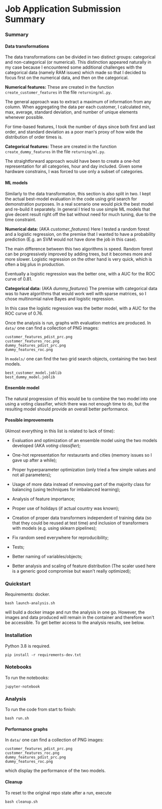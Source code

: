 # Job Application Submission Summary

### Summary

#### Data transformations

The data transformations can be divided in two distinct
groups: categorical and non-categorical (or numerical).
This distinction appeared naturally in my case because
I encountered some additional challenges with the
categorical data (namely RAM issues) which made so
that I decided to focus first on the numerical data,
and then on the categorical.

__Numerical features:__ 
These are created in the function `create_customer_features` in
the file `returning/ml.py`.

The general approach was to extract a maximum of information
from any column.
When aggregating the data per each customer, I calculated
min, max, average, standard deviation, and number of
unique elements whenever possible.

For time-based features, I took the number of days since both
first and last order, and standard deviation as a poor man's
proxy of how wide the distribution of order times is.

__Categorical features:__
These are created in the function `create_dummy_features` in
the file `returning/ml.py`.

The straightforward approach would have been to create
a one-hot representation for all categories, hour and day
included.
Given some hardware constrains, I was forced to use only
a subset of categories.

#### ML models

Similarly to the data  transformation, this section is also
split in two.
I kept the actual best-model evaluation in the code using
grid search for demonstration purposes.
In a real scenario one would pick the best model and
re-build it separately.
In general I tried to use simple ML models that give
decent result right off the bat without need for much
tuning, due to the time constraint.

__Numerical data:__ (AKA _customer_features_) Here I tested a random forest and a
logistic regression, on the premise that I wanted to
have a probability prediction (E.g. an SVM would not
have done the job in this case).

The main difference between this two algorithms is speed.
Random forest can be progressively improved by adding trees,
but it becomes more and more slower.
Logistic regression on the other hand is very quick,
which is often a big plus in production.

Eventually a logistic regression was the better one, with
a AUC for the ROC curve of 0.81.

__Categorical data:__ (AKA _dummy_features_) The premise with categorical data was
to have algorithms that would work well with sparse matrices,
so I chose multinomial naive Bayes and logistic regression.

In this case the logistic regression was the better model, with
a AUC for the ROC curve of 0.76.

Once the analysis is run, graphs with evaluation metrics
are produced.
In `data/` one can find a collection of PNG images:
```
customer_features_pdist_prc.png
customer_features_roc.png
dummy_features_pdist_prc.png
dummy_features_roc.png
```

In `models/` one can find the two grid search objects, containing
the two best models.

```
best_customer_model.joblib
best_dummy_model.joblib
```

#### Ensemble model

The natural progression of this would be to combine the two
model into one using a voting classifier, which there was not
enough time to do, but the resulting model should
provide an overall better performance.

#### Possible improvements

(Almost everything in this list is related to lack of time):

- Evaluation and optimization of an ensemble model using
  the two models developed
  (AKA *voting classifier*);

- One-hot representation for restaurants and cities
  (memory issues so I gave up after a while);

- Proper hyperparameter optimization
  (only tried a few simple values and not all parameters);
- Usage of more data instead of removing part of
  the majority class for balancing (using techniques
  for imbalanced learning);

- Analysis of feature importance;

- Proper use of holidays
  (if actual country was known);

- Creation of proper data transformers independent of
  training data (so that they could be reused at test time)
  and inclusion of transformers with models (e.g. using
  sklearn pipelines);

- Fix random seed everywhere for reproducibility;

- Tests;

- Better naming of variables/objects;

- Better analysis and scaling of feature distribution
  (The scaler used here is a generic good compromise
  but wasn't really optimized);


### Quickstart

Requirements: docker.

```
bash launch-analysis.sh
```
will build a docker image and run the analysis in one go.
However, the images and data produced will remain in the
container and therefore won't be accessible.
To get better access to the analysis results, see below.

### Installation

Python 3.8 is required.

```
pip install -r requirements-dev.txt
```

### Notebooks

To run the notebooks:

```
jupyter-notebook
```

### Analysis

To run the code from start to finish:
```
bash run.sh
```
#### Performance graphs

In `data/` one can find a collection of PNG images:
```
customer_features_pdist_prc.png
customer_features_roc.png
dummy_features_pdist_prc.png
dummy_features_roc.png
```
which display the performance of the two models.

#### Cleanup

To reset to the original repo state after a run, execute

```
bash cleanup.sh
```
